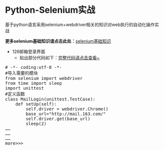 # Python-Selenium实战
基于python语言采用selenium+webdriver相关的知识对web执行的自动化操作实战

**更多selenium基础知识请点击此处：**[selenium基础知识](http://www.jianshu.com/nb/10193521)

- 126邮箱登录界面
	- 贴出部分代码如下：[完整代码请点击查看~](12306_web\mailloginpage.py)
<pre>
# -*- coding:utf-8 -*-
#导入需要的模块
from selenium import webdriver
from time import sleep
import unittest
#定义函数
class MailLogin(unittest.TestCase):
	def setUp(self):
		self.driver = webdriver.Chrome()
		base_url="http://mail.163.com/"
		self.driver.get(base_url)
		sleep(2)
……
……
……
more>>>
</pre>